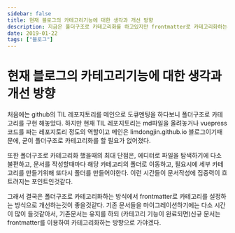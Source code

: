 ```yaml
---
sidebar: false
title: 현재 블로그의 카테고리기능에 대한 생각과 개선 방향
description: 지금은 폴더구조로 카테고리화를 하고있지만 frontmatter로 카테고리화하는게 더 효율적일것같다.
date: 2019-01-22
tags: ["블로그"]
---
```

# 현재 블로그의 카테고리기능에 대한 생각과 개선 방향

처음에는 github의 TIL 레포지토리를 메인으로 도큐멘팅을 하다보니 폴더구조로 카테고리를 구현 해놓았다.
하지만 현재 TIL 레포지토리는 md파일을 올려놓거나 vuepress코드를 짜는 레포지토리 정도의 역할이고 메인은 limdongjin.github.io 블로그이기때문에, 굳이
폴더구조로 카테고리화를 할 필요가 없어졌다.

또한 폴더구조로 카테고리화 했을때의 최대 단점은, 에디터로 파일을 탐색하기에 다소 불편하고, 문서를 작성할때마다
해당 카테고리의 폴더로 이동하고, 필요시에 세부 카테고리를 만들기위해 또다시 폴더를 만들어야한다. 이런 시간들이 문서작성에 집중력이 흐트려지는 포인트인것같다.

그래서 결국은 폴더구조로 카테고리화하는 방식에서 frontmatter로 카테고리를 설정하는 방식으로 개선하는것이 좋을것같다. 기존 문서들을
마이그레이션하기에는 다소 시간이 많이 들것같아서, 기존문서는 유지를 하되 (카테고리 기능이 완료되면)신규 문서는 frontmatter를 이용하여 카테고리화하는 방향으로 가야겠다.
